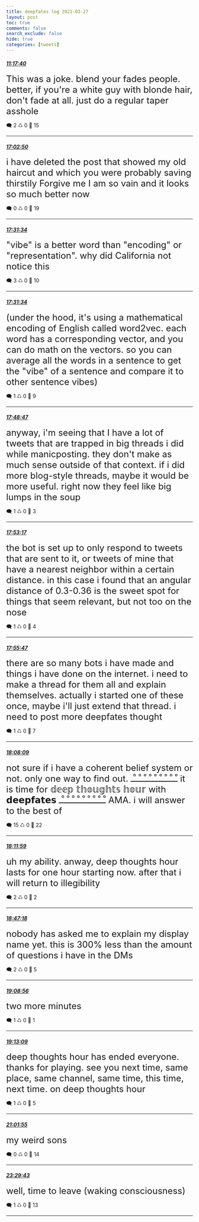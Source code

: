 ```yaml
---
title: deepfates log 2021-03-27
layout: post
toc: true
comments: false
search_exclude: false
hide: true
categories: [tweets]
---
```



#### <a href = "https://twitter.com/deepfates/status/1375859579595096065">*11:17:40*</a>

<font size="5">This was a joke. blend your fades people. better, if you're a white guy with blonde hair, don't fade at all. just do a regular taper asshole</font>



🗨️ 2 ♺ 0 🤍  15   

---
    
#### <a href = "https://twitter.com/deepfates/status/1375946443123535875">*17:02:50*</a>

<font size="5">i have deleted the post that showed my old haircut  and which you were probably saving thirstily  Forgive me I am so vain and it looks  so much better now</font>



🗨️ 0 ♺ 0 🤍  19   

---
    
#### <a href = "https://twitter.com/deepfates/status/1375953675743547396">*17:31:34*</a>

<font size="5">"vibe" is a better word than "encoding" or "representation". why did California not notice this</font>



🗨️ 3 ♺ 0 🤍  10   

---
    
#### <a href = "https://twitter.com/deepfates/status/1375953674644693003">*17:31:34*</a>

<font size="5">(under the hood, it's using a mathematical encoding of English called word2vec. each word has a corresponding vector, and you can do math on the vectors. so you can average all the words in a sentence to get the "vibe" of a sentence and compare it to other sentence vibes)</font>



🗨️ 1 ♺ 0 🤍  9   

---
    
#### <a href = "https://twitter.com/deepfates/status/1375958008090529793">*17:48:47*</a>

<font size="5">anyway, i'm seeing that I have a lot of tweets that are trapped in big threads i did while manicposting. they don't make as much sense outside of that context. if i did more blog-style threads, maybe it would be more useful. right now they feel like big lumps in the soup</font>



🗨️ 1 ♺ 0 🤍  3   

---
    
#### <a href = "https://twitter.com/deepfates/status/1375959140439371776">*17:53:17*</a>

<font size="5">the bot is set up to only respond to tweets that are sent to it, or tweets of mine that have a nearest neighbor within a certain distance. in this case i found that an angular distance of 0.3-0.36 is the sweet spot for things that seem relevant, but not too on the nose</font>



🗨️ 1 ♺ 0 🤍  4   

---
    
#### <a href = "https://twitter.com/deepfates/status/1375959768431534084">*17:55:47*</a>

<font size="5">there are so many bots i have made and things i have done on the internet. i need to make a thread for them all and explain themselves. actually i started one of these once, maybe i'll just extend that thread.   i need to post more deepfates thought</font>



🗨️ 1 ♺ 0 🤍  7   

---
    
#### <a href = "https://twitter.com/deepfates/status/1375962881372602369">*18:08:09*</a>

<font size="5">not sure if i have a coherent belief system or not. only one way to find out.  ـْــْــْــْــْــْــْــْــْـ it is time for  𝕕𝕖𝕖𝕡 𝕥𝕙𝕠𝕦𝕘𝕙𝕥𝕤 𝕙𝕠𝕦𝕣 with 𝗱𝗲𝗲𝗽𝗳𝗮𝘁𝗲𝘀 ـْــْــْــْــْــْــْــْــْـ  AMA. i will answer to the best of</font>



🗨️ 15 ♺ 0 🤍  22   

---
    
#### <a href = "https://twitter.com/deepfates/status/1375963845160747010">*18:11:59*</a>

<font size="5">uh my ability. anway, deep thoughts hour lasts for one hour starting now. after that i will return to illegibility</font>



🗨️ 2 ♺ 0 🤍  2   

---
    
#### <a href = "https://twitter.com/deepfates/status/1375972732622503937">*18:47:18*</a>

<font size="5">nobody has asked me to explain my display name yet. this is 300% less than the amount of questions i have in the DMs</font>



🗨️ 2 ♺ 0 🤍  5   

---
    
#### <a href = "https://twitter.com/deepfates/status/1375978176271241219">*19:08:56*</a>

<font size="5">two more minutes</font>



🗨️ 1 ♺ 0 🤍  1   

---
    
#### <a href = "https://twitter.com/deepfates/status/1375979236255797254">*19:13:09*</a>

<font size="5">deep thoughts hour has ended everyone. thanks for playing. see you next time, same place, same channel, same time, this time, next time. on deep thoughts hour</font>



🗨️ 1 ♺ 0 🤍  5   

---
    
#### <a href = "https://twitter.com/deepfates/status/1376006610707869699">*21:01:55*</a>

<font size="5">my weird sons</font>



🗨️ 0 ♺ 0 🤍  14   

---
    
#### <a href = "https://twitter.com/deepfates/status/1376043805439262723">*23:29:43*</a>

<font size="5">well, time to leave (waking consciousness)</font>



🗨️ 1 ♺ 0 🤍  13   

---
    
            

